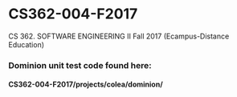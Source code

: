 # CS362-004-F2017
CS 362. SOFTWARE ENGINEERING II Fall 2017 (Ecampus-Distance Education)


### Dominion unit test code found here:
#### CS362-004-F2017/projects/colea/dominion/
